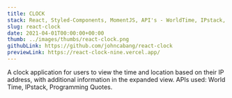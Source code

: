 ```yaml
---
title: CLOCK
stack: React, Styled-Components, MomentJS, API's - WorldTime, IPstack, Programming Quotes
slug: react-clock
date: 2021-04-01T00:00:00+00:00
thumb: ../images/thumbs/react-clock.png
githubLink: https://github.com/johncabang/react-clock
previewLink: https://react-clock-nine.vercel.app/
---
```


A clock application for users to view the time and location based on their IP address, with additional information in
the expanded view. APIs used: World Time, IPstack, Programming Quotes.
